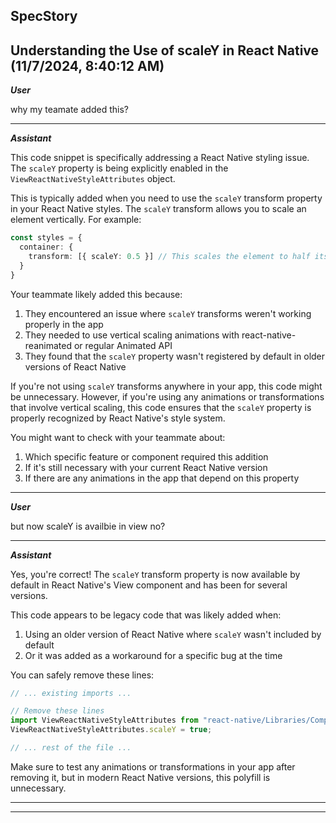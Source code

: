 ## SpecStory

## Understanding the Use of scaleY in React Native (11/7/2024, 8:40:12 AM)

_**User**_

why my teamate added this?

---

_**Assistant**_

This code snippet is specifically addressing a React Native styling issue. The `scaleY` property is being explicitly enabled in the `ViewReactNativeStyleAttributes` object.

This is typically added when you need to use the `scaleY` transform property in your React Native styles. The `scaleY` transform allows you to scale an element vertically. For example:

```typescript
const styles = {
  container: {
    transform: [{ scaleY: 0.5 }] // This scales the element to half its height
  }
}
```

Your teammate likely added this because:

1. They encountered an issue where `scaleY` transforms weren't working properly in the app
2. They needed to use vertical scaling animations with react-native-reanimated or regular Animated API
3. They found that the `scaleY` property wasn't registered by default in older versions of React Native

If you're not using `scaleY` transforms anywhere in your app, this code might be unnecessary. However, if you're using any animations or transformations that involve vertical scaling, this code ensures that the `scaleY` property is properly recognized by React Native's style system.

You might want to check with your teammate about:
1. Which specific feature or component required this addition
2. If it's still necessary with your current React Native version
3. If there are any animations in the app that depend on this property

---

_**User**_

but now scaleY is availbie in view no?

---

_**Assistant**_

Yes, you're correct! The `scaleY` transform property is now available by default in React Native's View component and has been for several versions.

This code appears to be legacy code that was likely added when:
1. Using an older version of React Native where `scaleY` wasn't included by default
2. Or it was added as a workaround for a specific bug at the time

You can safely remove these lines:

```typescript:polyfills.ts
// ... existing imports ...

// Remove these lines
import ViewReactNativeStyleAttributes from "react-native/Libraries/Components/View/ReactNativeStyleAttributes";
ViewReactNativeStyleAttributes.scaleY = true;

// ... rest of the file ...
```

Make sure to test any animations or transformations in your app after removing it, but in modern React Native versions, this polyfill is unnecessary.

---



---

